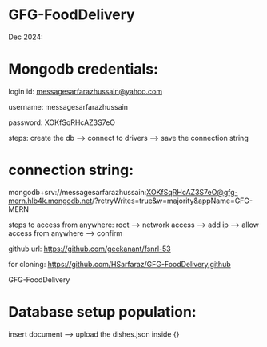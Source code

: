 # GFG-FoodDelivery

Dec 2024:

# Mongodb credentials:

login id: messagesarfarazhussain@yahoo.com

username: messagesarfarazhussain

password: XOKfSqRHcAZ3S7eO

steps: create the db --> connect to drivers --> save the connection string

# connection string:

mongodb+srv://messagesarfarazhussain:XOKfSqRHcAZ3S7eO@gfg-mern.hlb4k.mongodb.net/?retryWrites=true&w=majority&appName=GFG-MERN

steps to access from anywhere:
root --> network access --> add ip --> allow access from anywhere --> confirm

github url: https://github.com/geekanant/fsnrl-53

for cloning: https://github.com/HSarfaraz/GFG-FoodDelivery.github

GFG-FoodDelivery

# Database setup population:

insert document --> upload the dishes.json inside {}
